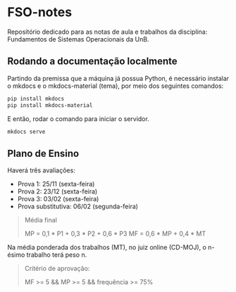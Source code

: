 # FSO-notes

Repositório dedicado para as notas de aula e trabalhos da disciplina: Fundamentos de Sistemas Operacionais da UnB.

## Rodando a documentação localmente

Partindo da premissa que a máquina já possua Python, é necessário instalar o mkdocs e o mkdocs-material (tema), por meio dos seguintes comandos:  

```sh
pip install mkdocs
pip install mkdocs-material
```

E então, rodar o comando para iniciar o servidor. 

```sh 
mkdocs serve
```

## Plano de Ensino

Haverá três avaliações:

- Prova 1: 25/11 (sexta-feira)
- Prova 2: 23/12 (sexta-feira)
- Prova 3: 03/02 (sexta-feira)
- Prova substitutiva: 06/02 (segunda-feira)

> Média final
>
> MP = 0,1 \* P1 + 0,3 \* P2 + 0,6 \* P3
> MF = 0,6 \* MP + 0,4 \* MT

Na média ponderada dos trabalhos (MT), no juiz online (CD-MOJ), o n-ésimo trabalho terá peso n.

> Critério de aprovação:
>
> MF >= 5 && MP >= 5 && frequência >= 75%
